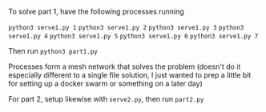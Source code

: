 To solve part 1, have the following processes running

`python3 serve1.py 1`
`python3 serve1.py 2`
`python3 serve1.py 3`
`python3 serve1.py 4`
`python3 serve1.py 5`
`python3 serve1.py 6`
`python3 serve1.py 7`

Then run `python3 part1.py`

Processes form a mesh network that solves the problem (doesn't do it especially different to a single file solution, I just wanted to prep a little bit for setting up a docker swarm or something on a later day)

For part 2, setup likewise with `serve2.py`, then run `part2.py`